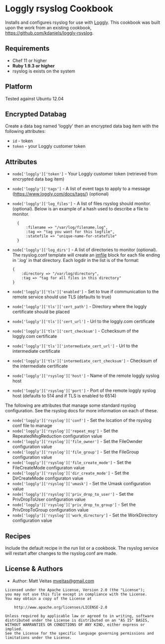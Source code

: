 Loggly rsyslog Cookbook
================
Installs and configures rsyslog for use with [Loggly](http://loggly.com). This cookbook was built upon the work from an existing cookbook,
https://github.com/kdaniels/loggly-rsyslog.

Requirements
------------
- Chef 11 or higher
- **Ruby 1.9.3 or higher**
- rsyslog is exists on the system

Platform
--------
Tested against Ubuntu 12.04

Encrypted Databag
-----------------
Create a data bag named 'loggly' then an encrypted data bag item with the following attributes:

* `id` - token
* `token` - your Loggly customer token

Attributes
----------
* `node['loggly']['token']` - Your Loggly customer token (retrieved from encrypted data bag item) 
* `node['loggly']['tags']` - A list of event tags to apply to a message (https://www.loggly.com/docs/tags/) (optional)

* `node['loggly']['log_files']` - A list of files rsyslog should monitor. (optional). Below is an example
of a hash used to describe a file to monitor.

  ```
    {
        :filename => "/var/log/filename.log",
        :tag => "tag you want for this logfile",
        :statefile => "unique-name-for-statefile"
    }
    ```

* `node['loggly']['log_dirs']` - A list of directories to monitor (optional). The rsyslog.conf template will create an [imfile](http://www.rsyslog.com/doc/imfile.html) block for each file ending in '.log' in that directory. Each logdir in the list is of the format:
    ```
    {
        :directory => "/var/log/directory",
        :tag => "tag for all files in this directory"
    }
    ```

* `node['loggly']['tls']['enabled']` - Set to true if communication to the remote service should use TLS (defaults to true)
* `node['loggly']['tls']['cert_path']` - Directory where the loggly certificate should be placed
* `node['loggly']['tls']['cert_url']` - Url to the loggly.com certificate
* `node['loggly']['tls']['cert_checksum']` - Cchecksum of the loggly.com certificate
* `node['loggly']['tls']['intermediate_cert_url']` - Url to the intermediate certificate
* `node['loggly']['tls']['intermediate_cert_checksum']` - Checksum of the intermediate certificate

* `node['loggly']['rsyslog']['host']` - Name of the remote loggly syslog host
* `node['loggly']['rsyslog']['port']` - Port of the remote loggly syslog host (defaults to 514 and if TLS is enabled to 6514)

The following are attributes that manage some standard rsyslog configuration. See the rsyslog docs for more information on each of these.
* `node['loggly']['rsyslog']['conf']` - Set the location of the rsyslog conf file to manage
* `node['loggly']['rsyslog']['repeat_msg']` - Set the RepeatedMsgReduction configuration value
* `node['loggly']['rsyslog']['file_owner']` - Set the FileOwnder configuration value
* `node['loggly']['rsyslog']['file_group']` - Set the FileGroup configuration value
* `node['loggly']['rsyslog']['file_create_mode']` - Set the FileCreateMode configuraton value
* `node['loggly']['rsyslog']['dir_create_mode']` - Set the DirCreateMode configuraton value
* `node['loggly']['rsyslog']['umask']` - Set the Umask configuration value
* `node['loggly']['rsyslog']['priv_drop_to_user']` - Set the PrivDropToUser configuration value
* `node['loggly']['rsyslog']['priv_drop_to_group']` - Set the PrivDropToGroup configuration value
* `node['loggly']['rsyslog']['work_directory']` - Set the WorkDirectory configuration value


Recipes
-------
Include the default recipe in the run list or a cookbook. The rsyslog service will restart after changes to the rsyslog.conf are made.


License & Authors
-----------------
- Author: Matt Veitas <mveitas@gmail.com>

```text
Licensed under the Apache License, Version 2.0 (the "License");
you may not use this file except in compliance with the License.
You may obtain a copy of the License at

    http://www.apache.org/licenses/LICENSE-2.0

Unless required by applicable law or agreed to in writing, software
distributed under the License is distributed on an "AS IS" BASIS,
WITHOUT WARRANTIES OR CONDITIONS OF ANY KIND, either express or implied.
See the License for the specific language governing permissions and
limitations under the License.
```
